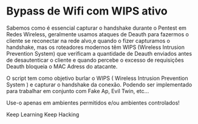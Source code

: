 # Bypass de Wifi com WIPS ativo

Sabemos como é essencial capturar o handshake durante o Pentest em Redes Wireless, geralmente usamos ataques de Deauth para fazermos o cliente se reconectar na rede alvo,e quando o fizer capturamos o handshake, mas os roteadores modernos têm WIPS (Wireless Intrusion Prevention System) que verificam a quantidade de Deauth enviados antes de desautenticar o cliente e quando percebe o excesso de requisições Deauth bloqueia o MAC Adress do atacante.

O script tem como objetivo burlar o WIPS ( Wireless Intrusion Prevention System ) e capturar o handshake da conexão. Podendo ser implementado para trabalhar em conjunto com Fake Ap, Evil Twin, etc...

Use-o apenas em ambientes permitidos e/ou ambientes controlados!

Keep Learning
Keep Hacking

